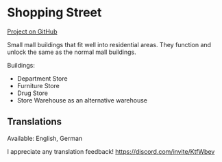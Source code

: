 # Shopping Street

[Project on GitHub](https://github.com/jakobharder/anno-1800-jakobs-mods)

Small mall buildings that fit well into residential areas.
They function and unlock the same as the normal mall buildings.

Buildings:
- Department Store
- Furniture Store
- Drug Store
- Store Warehouse as an alternative warehouse

## Translations

Available: English, German

I appreciate any translation feedback! https://discord.com/invite/KtfWbev
